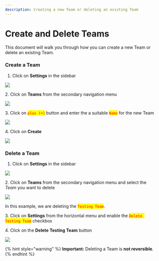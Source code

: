 ```yaml
---
description: Creating a new Team or deleting an existing Team
---
```


# Create and Delete Teams

This document will walk you through how you can create a new Team or delete an existing Team.

### Create a Team <a href="#create-a-team" id="create-a-team"></a>

1. Click on **Settings** in the sidebar

![](<../.gitbook/assets/add\_and\_delete\_users\_1 (1) (1) (1) (10) (18).png>)

2\. Click on **Teams** from the secondary navigation menu

![](<../.gitbook/assets/add\_and\_delete\_teams\_1 (1) (1) (3).png>)

3\. Click on <mark style="color:red;">`plus (+)`</mark> button and enter the a suitable <mark style="color:red;">`Name`</mark> for the new Team

![](<../.gitbook/assets/add\_and\_delete\_teams\_2 (1).png>)

4\. Click on **Create**

![](<../.gitbook/assets/add\_and\_delete\_teams\_3 (1).png>)

### Delete a Team <a href="#delete-a-team" id="delete-a-team"></a>

1. Click on **Settings** in the sidebar

![](<../.gitbook/assets/add\_and\_delete\_users\_1 (1) (1) (1) (10) (18).png>)

2\. Click on **Teams** from the secondary navigation menu and select the _Team_ you want to delete

![](<../.gitbook/assets/add\_and\_delete\_teams\_1 (1) (1) (3).png>)

In this example, we are deleting the <mark style="color:red;">`Testing Team`</mark>.

3\. Click on **Settings** from the horizontal menu and enable the <mark style="color:red;">`Delete Testing Team`</mark> checkbox

4\. Click on the **Delete Testing Team** button

![](../.gitbook/assets/add\_and\_delete\_teams\_4.png)

{% hint style="warning" %}
**Important:** Deleting a Team is **not reversible**.
{% endhint %}
